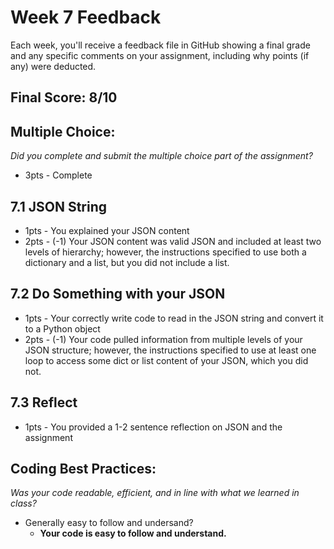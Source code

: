 # Week 7 Feedback
Each week, you'll receive a feedback file in GitHub showing a final grade and any specific comments on your assignment, including why points (if any) were deducted.


## Final Score: 8/10

## Multiple Choice:
_Did you complete and submit the multiple choice part of the assignment?_
* 3pts - Complete


## 7.1 JSON String
* 1pts - You explained your JSON content
* 2pts - (-1) Your JSON content was valid JSON and included at least two levels of hierarchy; however, the instructions specified to use both a dictionary and a list, but you did not include a list.

## 7.2 Do Something with your JSON
* 1pts - Your correctly write code to read in the JSON string and convert it to a Python object
* 2pts - (-1) Your code pulled information from multiple levels of your JSON structure; however, the instructions specified to use at least one loop to access some dict or list content of your JSON, which you did not.

## 7.3 Reflect
* 1pts - You provided a 1-2 sentence reflection on JSON and the assignment

## Coding Best Practices:
_Was your code readable, efficient, and in line with what we learned in class?_
* Generally easy to follow and undersand?
  * **Your code is easy to follow and understand.**
